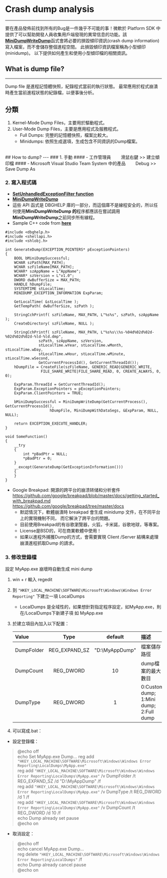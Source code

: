 # Crash dump analysis
---
要在產品發佈前找到所有的Bug是一件幾乎不可能的事！微軟於 Platform SDK 中提供了可以幫助開發人員收集用戶端發現的異常信息的功能。該[**MiniDumpWriteDump**](https://docs.microsoft.com/zh-tw/windows/win32/api/minidumpapiset/nf-minidumpapiset-minidumpwritedump)函式會將必要的損毀傾印資訊(crash dump information)寫入檔案，而不會儲存整個進程空間。 此損毀傾印資訊檔案稱為小型傾印(minidump)。 以下提供如何產生和使用小型傾印檔的相關資訊。
<br/>
## What is dump file?
---
Dump file 是進程記憶體快照，紀錄程式當前的執行狀態。
最常應用於程式崩潰時產生當前進程狀態的紀錄檔，以便事後分析。
## 分類
1. Kernel-Mode Dump Files，主要用於驅動程式。
2. User-Mode Dump Files，主要是應用程式及服務程式。
	- Full Dumps: 完整的記憶體快照，檔案比較大。
	- Minidumps: 依照生成選項，生成包含不同資訊的Dump檔案。
<br/>
## How to dump?
---
### 1. 手動
#### - 工作管理員
&emsp;&emsp;滑鼠右鍵 >> 建立傾印檔
#### - Microsoft Visual Studio Team System 中的產品
&emsp;&emsp;Debug >> Save Dump As

### 2. 寫入程式碼
- [**SetUnhandledExceptionFilter function**](https://docs.microsoft.com/en-us/windows/win32/api/errhandlingapi/nf-errhandlingapi-setunhandledexceptionfilter)
- [**MiniDumpWriteDump**](https://docs.microsoft.com/zh-tw/windows/win32/api/minidumpapiset/nf-minidumpapiset-minidumpwritedump)
- 這些 API 函式是 DBGHELP 庫的一部分，而這個庫不是線程安全的，所以任何使用**MiniDumpWriteDump 的**程序都應該在嘗試調用**MiniDumpWriteDump**之前同步所有線程。
- Sample C++ code from [**here**](https://docs.microsoft.com/zh-tw/windows/win32/dxtecharts/crash-dump-analysis)
```C++=
#include <dbghelp.h>
#include <shellapi.h>
#include <shlobj.h>

int GenerateDump(EXCEPTION_POINTERS* pExceptionPointers)
{
    BOOL bMiniDumpSuccessful;
    WCHAR szPath[MAX_PATH]; 
    WCHAR szFileName[MAX_PATH]; 
    WCHAR* szAppName = L"AppName";
    WCHAR* szVersion = L"v1.0";
    DWORD dwBufferSize = MAX_PATH;
    HANDLE hDumpFile;
    SYSTEMTIME stLocalTime;
    MINIDUMP_EXCEPTION_INFORMATION ExpParam;

    GetLocalTime( &stLocalTime );
    GetTempPath( dwBufferSize, szPath );

    StringCchPrintf( szFileName, MAX_PATH, L"%s%s", szPath, szAppName );
    CreateDirectory( szFileName, NULL );

    StringCchPrintf( szFileName, MAX_PATH, L"%s%s\\%s-%04d%02d%02d-%02d%02d%02d-%ld-%ld.dmp", 
               szPath, szAppName, szVersion, 
               stLocalTime.wYear, stLocalTime.wMonth, stLocalTime.wDay, 
               stLocalTime.wHour, stLocalTime.wMinute, stLocalTime.wSecond, 
               GetCurrentProcessId(), GetCurrentThreadId());
    hDumpFile = CreateFile(szFileName, GENERIC_READ|GENERIC_WRITE, 
                FILE_SHARE_WRITE|FILE_SHARE_READ, 0, CREATE_ALWAYS, 0, 0);

    ExpParam.ThreadId = GetCurrentThreadId();
    ExpParam.ExceptionPointers = pExceptionPointers;
    ExpParam.ClientPointers = TRUE;

    bMiniDumpSuccessful = MiniDumpWriteDump(GetCurrentProcess(), GetCurrentProcessId(), 
                    hDumpFile, MiniDumpWithDataSegs, &ExpParam, NULL, NULL);

    return EXCEPTION_EXECUTE_HANDLER;
}

void SomeFunction()
{
    __try
    {
        int *pBadPtr = NULL;
        *pBadPtr = 0;
    }
    __except(GenerateDump(GetExceptionInformation()))
    {
    }
}
````

- Google Breakpad: 開源的跨平台的崩溃转储和分析套件
https://github.com/google/breakpad/blob/master/docs/getting_started_with_breakpad.md
https://github.com/google/breakpad/tree/master/docs
  * 默認情況下，軟體崩潰時 breakpad 會生成 minidump 文件，在不同平台上的實現機制不同， 而它解決了跨平台的問題。
  * 目前使用Breakpad的有谷歌瀏覽器，火狐，卡米諾，谷歌地球，等專案。  
  * License是BSD的，可在商業軟體中使用！  
  * 如果以進程外捕獲Dump的方式，會需要實現 Client /Server 結構来處理崩潰進程抓取Dump 的請求。

### 3. 修改登錄檔
設定 MyApp.exe 崩壞時自動生成 mini dump
1. win + r 輸入 regedit
2.  到 `"HKEY_LOCAL_MACHINE\SOFTWARE\Microsoft\Windows\Windows Error Reporting"` 下建立一項 LocalDumps
	* LocalDumps 是全域性的，如果想針對指定程序設定，如MyApp.exe，則在/LocalDumps下新建子項 如 MyApp.exe
3. 於建立項目內加入以下配置：

	| Value | Type | default | 描述 |
	| :-----| :----: | :----: | :---- |
	| DumpFolder | REG_EXPAND_SZ | "D:\MyAppDump" | 檔案儲存路徑|
	| DumpCount | REG_DWORD | 10 |dump檔案的最大數目 |
	| DumpType | REG_DWORD | 1 |0:Custom dump; 1:Mini dump; 2:Full dump|
																			 
4. 可以寫成.bat：
* 設定登錄檔：
>@echo off  
echo Set MyApp.exe Dump...
reg add `"HKEY_LOCAL_MACHINE\SOFTWARE\Microsoft\Windows\Windows Error Reporting\LocalDumps\MyApp.exe"`  
reg add `"HKEY_LOCAL_MACHINE\SOFTWARE\Microsoft\Windows\Windows Error Reporting\LocalDumps\MyApp.exe"` /v DumpFolder /t REG_EXPAND_SZ /d "D:\MyAppDump" /f  
reg add `"HKEY_LOCAL_MACHINE\SOFTWARE\Microsoft\Windows\Windows Error Reporting\LocalDumps\MyApp.exe"` /v DumpType /t REG_DWORD /d 1 /f  
reg add `"HKEY_LOCAL_MACHINE\SOFTWARE\Microsoft\Windows\Windows Error Reporting\LocalDumps\MyApp.exe"` /v DumpCount /t REG_DWORD /d 10 /f  
echo Dump already set
pause  
@echo on 

* 取消設定：
>@echo off  
echo cancel MyApp.exe Dump...  
reg delete `"HKEY_LOCAL_MACHINE\SOFTWARE\Microsoft\Windows\Windows Error Reporting\LocalDumps"` /f  
echo Dump already cancel
pause  
@echo on 
